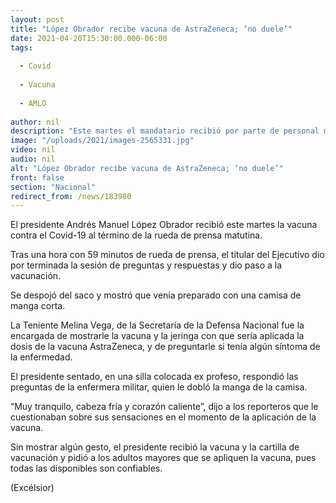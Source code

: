 ```yaml
---
layout: post
title: "López Obrador recibe vacuna de AstraZeneca; ‘no duele’"
date: 2021-04-20T15:30:00.000-06:00
tags:
  
  - Covid
  
  - Vacuna
  
  - AMLO
  
author: nil
description: "Este martes el mandatario recibió por parte de personal médico-militar la primera dosis contra Covid-19; llama a los adultos mayores a protegerse contra la pandemia"
image: "/uploads/2021/images-2565331.jpg"
video: nil
audio: nil
alt: "López Obrador recibe vacuna de AstraZeneca; ‘no duele’"
front: false
section: "Nacional"
redirect_from: /news/183980
---
```


El presidente Andrés Manuel López Obrador recibió este martes la vacuna contra el Covid-19 al término de la rueda de prensa matutina.

Tras una hora con 59 minutos de rueda de prensa, el titular del Ejecutivo dio por terminada la sesión de preguntas y respuestas y dio paso a la vacunación.

Se despojó del saco y mostró que venía preparado con una camisa de manga corta.

La Teniente Melina Vega, de la Secretaría de la Defensa Nacional fue la encargada de mostrarle la vacuna y la jeringa con que sería aplicada la dosis de la vacuna AstraZeneca, y de preguntarle si tenía algún síntoma de la enfermedad.

El presidente sentado, en una silla colocada ex profeso, respondió las preguntas de la enfermera militar, quien le dobló la manga de la camisa.

“Muy tranquilo, cabeza fría y corazón caliente”, dijo a los reporteros que le cuestionaban sobre sus sensaciones en el momento de la aplicación de la vacuna.

Sin mostrar algún gesto, el presidente recibió la vacuna y la cartilla de vacunación y pidió a los adultos mayores que se apliquen la vacuna, pues todas las disponibles son confiables.

(Excélsior)